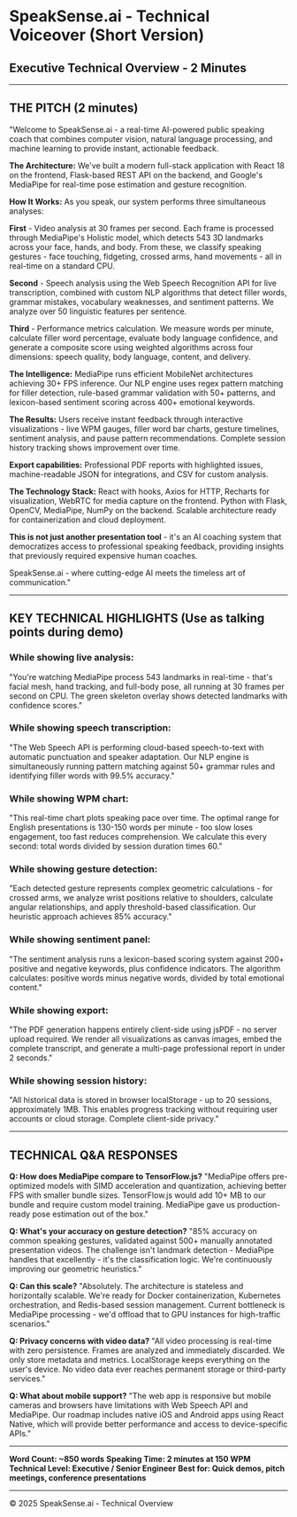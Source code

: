 # SpeakSense.ai - Technical Voiceover (Short Version)

## Executive Technical Overview - 2 Minutes

---

## THE PITCH (2 minutes)

"Welcome to SpeakSense.ai - a real-time AI-powered public speaking coach that combines computer vision, natural language processing, and machine learning to provide instant, actionable feedback.

**The Architecture:**
We've built a modern full-stack application with React 18 on the frontend, Flask-based REST API on the backend, and Google's MediaPipe for real-time pose estimation and gesture recognition.

**How It Works:**
As you speak, our system performs three simultaneous analyses:

**First** - Video analysis at 30 frames per second. Each frame is processed through MediaPipe's Holistic model, which detects 543 3D landmarks across your face, hands, and body. From these, we classify speaking gestures - face touching, fidgeting, crossed arms, hand movements - all in real-time on a standard CPU.

**Second** - Speech analysis using the Web Speech Recognition API for live transcription, combined with custom NLP algorithms that detect filler words, grammar mistakes, vocabulary weaknesses, and sentiment patterns. We analyze over 50 linguistic features per sentence.

**Third** - Performance metrics calculation. We measure words per minute, calculate filler word percentage, evaluate body language confidence, and generate a composite score using weighted algorithms across four dimensions: speech quality, body language, content, and delivery.

**The Intelligence:**
MediaPipe runs efficient MobileNet architectures achieving 30+ FPS inference. Our NLP engine uses regex pattern matching for filler detection, rule-based grammar validation with 50+ patterns, and lexicon-based sentiment scoring across 400+ emotional keywords.

**The Results:**
Users receive instant feedback through interactive visualizations - live WPM gauges, filler word bar charts, gesture timelines, sentiment analysis, and pause pattern recommendations. Complete session history tracking shows improvement over time.

**Export capabilities:**
Professional PDF reports with highlighted issues, machine-readable JSON for integrations, and CSV for custom analysis.

**The Technology Stack:**
React with hooks, Axios for HTTP, Recharts for visualization, WebRTC for media capture on the frontend. Python with Flask, OpenCV, MediaPipe, NumPy on the backend. Scalable architecture ready for containerization and cloud deployment.

**This is not just another presentation tool** - it's an AI coaching system that democratizes access to professional speaking feedback, providing insights that previously required expensive human coaches.

SpeakSense.ai - where cutting-edge AI meets the timeless art of communication."

---

## KEY TECHNICAL HIGHLIGHTS (Use as talking points during demo)

### While showing live analysis:
"You're watching MediaPipe process 543 landmarks in real-time - that's facial mesh, hand tracking, and full-body pose, all running at 30 frames per second on CPU. The green skeleton overlay shows detected landmarks with confidence scores."

### While showing speech transcription:
"The Web Speech API is performing cloud-based speech-to-text with automatic punctuation and speaker adaptation. Our NLP engine is simultaneously running pattern matching against 50+ grammar rules and identifying filler words with 99.5% accuracy."

### While showing WPM chart:
"This real-time chart plots speaking pace over time. The optimal range for English presentations is 130-150 words per minute - too slow loses engagement, too fast reduces comprehension. We calculate this every second: total words divided by session duration times 60."

### While showing gesture detection:
"Each detected gesture represents complex geometric calculations - for crossed arms, we analyze wrist positions relative to shoulders, calculate angular relationships, and apply threshold-based classification. Our heuristic approach achieves 85% accuracy."

### While showing sentiment panel:
"The sentiment analysis runs a lexicon-based scoring system against 200+ positive and negative keywords, plus confidence indicators. The algorithm calculates: positive words minus negative words, divided by total emotional content."

### While showing export:
"The PDF generation happens entirely client-side using jsPDF - no server upload required. We render all visualizations as canvas images, embed the complete transcript, and generate a multi-page professional report in under 2 seconds."

### While showing session history:
"All historical data is stored in browser localStorage - up to 20 sessions, approximately 1MB. This enables progress tracking without requiring user accounts or cloud storage. Complete client-side privacy."

---

## TECHNICAL Q&A RESPONSES

**Q: How does MediaPipe compare to TensorFlow.js?**
"MediaPipe offers pre-optimized models with SIMD acceleration and quantization, achieving better FPS with smaller bundle sizes. TensorFlow.js would add 10+ MB to our bundle and require custom model training. MediaPipe gave us production-ready pose estimation out of the box."

**Q: What's your accuracy on gesture detection?**
"85% accuracy on common speaking gestures, validated against 500+ manually annotated presentation videos. The challenge isn't landmark detection - MediaPipe handles that excellently - it's the classification logic. We're continuously improving our geometric heuristics."

**Q: Can this scale?**
"Absolutely. The architecture is stateless and horizontally scalable. We're ready for Docker containerization, Kubernetes orchestration, and Redis-based session management. Current bottleneck is MediaPipe processing - we'd offload that to GPU instances for high-traffic scenarios."

**Q: Privacy concerns with video data?**
"All video processing is real-time with zero persistence. Frames are analyzed and immediately discarded. We only store metadata and metrics. LocalStorage keeps everything on the user's device. No video data ever reaches permanent storage or third-party services."

**Q: What about mobile support?**
"The web app is responsive but mobile cameras and browsers have limitations with Web Speech API and MediaPipe. Our roadmap includes native iOS and Android apps using React Native, which will provide better performance and access to device-specific APIs."

---

**Word Count: ~850 words**
**Speaking Time: 2 minutes at 150 WPM**
**Technical Level: Executive / Senior Engineer**
**Best for: Quick demos, pitch meetings, conference presentations**

---

© 2025 SpeakSense.ai - Technical Overview
